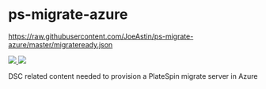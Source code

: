 # ps-migrate-azure

https://raw.githubusercontent.com/JoeAstin/ps-migrate-azure/master/migrateready.json

<a href="https://portal.azure.com/#create/Microsoft.Template/uri/https%3A%2F%2Fraw.githubusercontent.com%2FJoeAstin%2Fps-migrate-azure%2Fmaster%2Fmigrateready.json" target="_blank">
    <img src="http://azuredeploy.net/deploybutton.png"/>
</a>
<a href="http://armviz.io/#/?load=https%3A%2F%2Fraw.githubusercontent.com%2FJoeAstin%2Fps-migrate-azure%2Fmaster%2Fmigrateready.json" target="_blank">
    <img src="http://armviz.io/visualizebutton.png"/>
</a>


DSC related content needed to provision a PlateSpin migrate server in Azure
